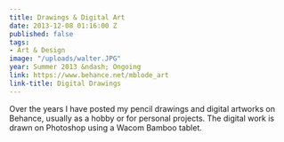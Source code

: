 ```yaml
---
title: Drawings & Digital Art
date: 2013-12-08 01:16:00 Z
published: false
tags:
- Art & Design
image: "/uploads/walter.JPG"
year: Summer 2013 &ndash; Ongoing
link: https://www.behance.net/mblode_art
link-title: Digital Drawings
---
```


Over the years I have posted my pencil drawings and digital artworks on Behance, usually as a hobby or for personal projects. The digital work is drawn on Photoshop using a Wacom Bamboo tablet.